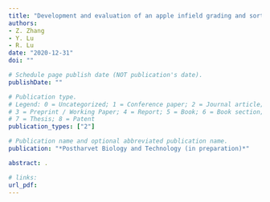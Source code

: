 ```yaml
---
title: "Development and evaluation of an apple infield grading and sorting system"
authors:
- Z. Zhang
- Y. Lu
- R. Lu
date: "2020-12-31"
doi: ""

# Schedule page publish date (NOT publication's date).
publishDate: ""

# Publication type.
# Legend: 0 = Uncategorized; 1 = Conference paper; 2 = Journal article;
# 3 = Preprint / Working Paper; 4 = Report; 5 = Book; 6 = Book section;
# 7 = Thesis; 8 = Patent
publication_types: ["2"]

# Publication name and optional abbreviated publication name.
publication: "*Postharvet Biology and Technology (in preparation)*"

abstract: .

# links:
url_pdf: 
---
```

